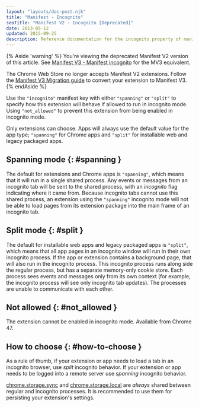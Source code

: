 ```yaml
---
layout: "layouts/doc-post.njk"
title: "Manifest - Incognito"
seoTitle: "Manifest V2 - Incognito [Deprecated]"
date: 2013-05-12
updated: 2015-09-25
description: Reference documentation for the incognito property of manifest.json.
---
```


{% Aside 'warning' %}
You're viewing the deprecated Manifest V2 version of this article. See [Manifest V3 - Manifest incognito](/docs/extensions/mv3/manifest/incognito) for the MV3 equivalent.

The Chrome Web Store no longer accepts Manifest V2 extensions. Follow the [Manifest V3 Migration guide](/docs/extensions/migrating) to convert your extension to Manifest V3.
{% endAside %}

Use the `"incognito"` manifest key with either `"spanning"` or `"split"` to specify how this
extension will behave if allowed to run in incognito mode. Using `"not_allowed"` to prevent this
extension from being enabled in incognito mode.

Only extensions can choose. Apps will always use the default value for the app type; `"spanning"`
for Chrome apps and `"split"` for installable web and legacy packaged apps.

## Spanning mode {: #spanning }

The default for extensions and Chrome apps is `"spanning"`, which means that it will run in a single
shared process. Any events or messages from an incognito tab will be sent to the shared process,
with an _incognito_ flag indicating where it came from. Because incognito tabs cannot use this
shared process, an extension using the `"spanning"` incognito mode will not be able to load pages
from its extension package into the main frame of an incognito tab.

## Split mode {: #split }

The default for installable web apps and legacy packaged apps is `"split"`, which means that all app
pages in an incognito window will run in their own incognito process. If the app or extension
contains a background page, that will also run in the incognito process. This incognito process runs
along side the regular process, but has a separate memory-only cookie store. Each process sees
events and messages only from its own context (for example, the incognito process will see only
incognito tab updates). The processes are unable to communicate with each other.

## Not allowed {: #not_allowed }

The extension cannot be enabled in incognito mode. Available from Chrome 47.

## How to choose {: #how-to-choose }

As a rule of thumb, if your extension or app needs to load a tab in an incognito browser, use
_split_ incognito behavior. If your extension or app needs to be logged into a remote server use
_spanning_ incognito behavior.

[chrome.storage.sync][1] and [chrome.storage.local][2] are _always_ shared between regular and
incognito processes. It is recommended to use them for persisting your extension's settings.

[1]: /docs/extensions/reference/storage#property-sync
[2]: /docs/extensions/reference/storage#property-local
